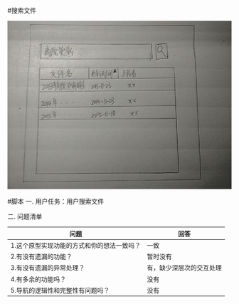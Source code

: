 #搜索文件

![](/img/界面原型/搜索文件.JPG)


#脚本
一. 用户任务：用户搜索文件

二. 问题清单

|问题|回答|
|--|--|
|1.这个原型实现功能的方式和你的想法一致吗？ |一致|
|2.有没有遗漏的功能？|暂时没有|
|3.有没有遗漏的异常处理？|有，缺少深层次的交互处理|
|4.有多余的功能吗？|没有|
|5.导航的逻辑性和完整性有问题吗？|没有|
